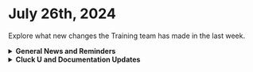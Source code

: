 # July 26th, 2024

Explore what new changes the Training team has made in the last week.

<details>

<summary><strong>General News and Reminders</strong></summary>

* **Game Tip of the Week:** We are officially in Timeskip territory for Fire Emblem Three Houses as it's the 5th anniversary. And I can say, even 5 years later, that this is one of THE best Switch games out there if you're into RPGs. So if you haven't played it, don't miss this game, and ping me if you want advice!
* **SHOUT OUTS** **TO:**
  * Frank, Igor, Nick, Cody, Reid, Kun, Michael, Alex, Kessr, Mike
  * Take the[foundations-certification.md](../../cluck-university/rewst-foundations-10x/foundations-certification.md "mention") Exam, and collect your prestigious **Certified Rewster** badge in Discord.  As well as access to a super secret Discord channel.
* Join us in our [Cluck-U Discord channel](https://discord.com/channels/936789089703845988/1121465945295167588) if you have any questions, comments, or concerns!
* Join us during Office Hours, and if there is something you want us to cover, Let us know!
  * List Comprehension?
  * Debugging?
  * With Items?

</details>

<details>

<summary><strong>Cluck U and Documentation Updates</strong></summary>

**What's New at Cluck University?**

* Check out the Cluck University Landing Page @  [go.rew.st/cluck-university](https://go.rew.st/cluck-university) for all the latest courses self-serve and live.
* Rewst 205 is LIVE! Sign up @ [https://calendly.com/cluck-u/rewst-205](https://calendly.com/cluck-u/rewst-205)
* Rewst 204 video is now available: [204-modular-automation-through-abstraction.md](../../cluck-university/clean-automation-200-series/204-modular-automation-through-abstraction.md "mention")

**The List of Reminders:**

* We'd love to get your feedback on our Training and Documentation! [Please fill out this form to let us know how we can improve](https://app.sli.do/event/m8C3AjPUnuDgpkVDmPsQL3)!
* You can make training and documentation requests at [https://rewst.canny.io/](https://rewst.canny.io/)
* [Sign up for the Office Hours](https://calendly.com/cluck-u/office-hours?) and the[ ROC AMA](https://calendly.com/cluck-u/roc-ama) to work through any questions you have during and after training!

**New & Updated Pages:**

* [july-19-2024-what-everyday-life-can-teach-us-about-automation.md](../roc-open-mics/july-19-2024-what-everyday-life-can-teach-us-about-automation.md "mention")
* [july-12-2024-weve-been-trying-to-reach-you-regarding-your-devices-extended-warranty.md](../roc-open-mics/july-12-2024-weve-been-trying-to-reach-you-regarding-your-devices-extended-warranty.md "mention")
* [custom-integrations](../../documentation/integrations/other/custom-integrations/ "mention") section added and [custom-integrations-v2.md](../../documentation/integrations/custom-integrations/custom-integrations-v2.md "mention") page added&#x20;
* [user-offboarding-v2.md](../../prebuilt-automations/existing-crate-documentation/user-offboarding-v2.md "mention") crate page added

</details>

